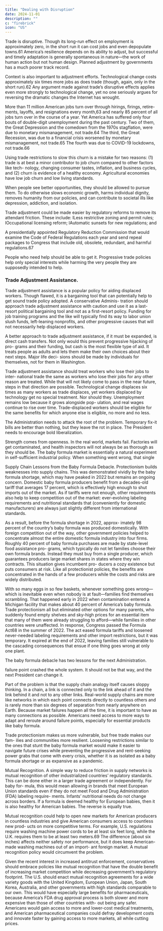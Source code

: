 ```yaml
---
title: "Dealing with Disruption"
date: 2024-11-01
description: ""
c: "firebrick"
icon: "US"
---
```



Trade is disruptive. Though its long-run effect on employment is approximately zero, in the short run it can cost jobs
and even depopulate towns.61 America’s resilience depends on its ability to adjust,
but successful and timely adaptation is generally spontaneous in nature—the work
of human action but not human design. Planned adjustment by governments has
a much poorer track record.

Context is also important to adjustment efforts. Technological change costs
approximately six times more jobs as does trade (though, again, only in the short
run).62 Any argument made against trade’s disruptive effects applies even more
strongly to technological change, yet no one seriously argues for reversing the
dramatic changes the Internet has wrought.


More than 11 million American jobs turn over through hirings, firings, retire-
ments, layoffs, and resignations every month,63 and nearly 85 percent of all
jobs turn over in the course of a year. Yet America has suffered only four bouts
of double-digit unemployment during the past century. Two of them, the Great
Depression and the comedown from the 1970s stagflation, were due to monetary
mismanagement, not trade.64 The third, the Great Recession, was due to a financial
crisis worsened by monetary mismanagement, not trade.65 The fourth was due to
COVID-19 lockdowns, not trade.66

Using trade restrictions to slow this churn is a mistake for two reasons: (1) trade
is at best a minor contributor to job churn compared to other factors like tech-
nology, changing consumer tastes, inflation, and business cycles, and (2) churn is
evidence of a healthy economy. Agricultural economies have low job churn and
low living standards.

When people see better opportunities, they should be allowed to pursue them.
To do otherwise slows economic growth, harms individual dignity, removes
humanity from our policies, and can contribute to societal ills like depression,
addiction, and isolation.

Trade adjustment could be made easier by regulatory reforms to remove its
attendant friction. These include:
lLess restrictive zoning and permit rules;
lOccupational licensing reform;
lAutomatic sunsets for new regulations; and

A presidentially appointed Regulatory Reduction Commission that would
examine the Code of Federal Regulations each year and send repeal
packages to Congress that include old, obsolete, redundant, and harmful
regulations.67

People who need help should be able to get it. Progressive trade policies
help only special interests while harming the very people they are supposedly
intended to help.


### Trade Adjustment Assistance. 

Trade adjustment assistance is a popular
policy for aiding displaced workers. Though flawed, it is a bargaining tool that
can potentially help to get sound trade policy adopted. A conservative Adminis-
tration should approach trade adjustment assistance with caution and use it as a
last-resort political bargaining tool and not as a first-resort policy. Funding for job
training programs and the like will typically find its way to labor union slush funds,
left-leaning nonprofits, and other progressive causes that will not necessarily help
displaced workers.

A better approach to trade adjustment assistance, if it must be expanded, is
direct cash transfers. Not only would this prevent progressive hijacking of pro-
grams and their funding, but cash is the most flexible type of aid. It treats people as
adults and lets them make their own choices about their next steps. Major life deci-
sions should be made by individuals for themselves, not for them in Washington.


Trade adjustment assistance should treat workers who lose their jobs to inter-
national trade the same as workers who lose their jobs for any other reason are
treated. While that will not likely come to pass in the near future, steps in that
direction are possible. Technological change displaces six times as many workers
as trade displaces, yet workers displaced by technology get no special treatment.
Nor should they. Unemployment remains low because it grows alongside pop-
ulation, and real wages continue to rise over time. Trade-displaced workers
should be eligible for the same benefits for which anyone else is eligible, no more
and no less.

The Administration needs to attack the root of the problem. Temporary
fix-it bills are better than nothing, but they leave the rot in place. The
President needs to encourage bold liberalization.

Strength comes from openness. In the real world, markets fail. Factories will
get contaminated, and health inspectors will not always be as thorough as
they should be. The baby formula market is essentially a natural experiment
in self-sufficient industrial policy. When something went wrong, that single


Supply Chain Lessons from the Baby Formula Debacle. Protectionism
builds weaknesses into supply chains. This was demonstrated vividly by the baby
formula shortage, which may have peaked in 2022 but remains an ongoing concern.
Domestic baby formula producers benefit from a decades-old tariff that averages
17 percent, which is effectively high enough to shut imports out of the market. As
if tariffs were not enough, other requirements also help to keep competition out
of the market: ever-evolving labeling requirements and nutritional standards that
(conveniently for domestic manufacturers) are always just slightly different from
international standards. 

As a result, before the formula shortage in 2022, approx-
imately 98 percent of the country’s baby formula was produced domestically.
With foreign competition out of the way, other government policies helped to
concentrate almost the entire domestic formula industry into four firms. Roughly
40 percent of baby formula purchases are made by state-level food assistance pro-
grams, which typically do not let families choose their own formula brands. Instead
they must buy from a single producer, which guarantees producers large market
shares in states where they win contracts. This situation gives incumbent pro-
ducers a cozy existence but puts consumers at risk. Like all protectionist policies,
the benefits are concentrated in the hands of a few producers while the costs and
risks are widely distributed.

With so many eggs in so few baskets, whenever something goes wrong—which
is inevitable even when nobody is at fault—families find themselves scrambling.
That happened early in 2022 when contamination entered a Michigan facility that
makes about 40 percent of America’s baby formula. Trade protectionism all but
eliminated other options for many parents, who suddenly found empty shelves and
sky-high prices for an essential item that many of them were already struggling to
afford—while families in other countries were unaffected.
In response, Congress passed the Formula Act68 in the summer of 2022. The act
eased formula tariffs and loosened never-needed labeling requirements and other
import restrictions, but it was temporary. It expired at the end of 2022, leaving
families still vulnerable to the cascading consequences that ensue if one thing
goes wrong at only one plant.

The baby formula debacle has two lessons for the next Administration.

failure point crashed the whole system. It should not be that way, and the
next President can change it.

Part of the problem is that the supply chain analogy itself causes sloppy thinking.
In a chain, a link is connected only to the link ahead of it and the link behind it and
not to any other links. Real-world supply chains are more like networks in which
each point connects directly to countless others and is rarely more than six degrees
of separation from nearly anywhere on Earth. Because market failures happen
all the time, it is important to have as many connections as possible. Americans
need access to more ways to adapt and reroute around failure points, especially
for essential products like baby formula.

Trade protectionism makes us more vulnerable, but free trade makes our fam-
ilies and communities more resilient. Loosening restrictions similar to the ones
that stunt the baby formula market would make it easier to navigate future crises
while preventing the progressive and rent-seeking power grabs that come with
every crisis, whether it is as isolated as a baby formula shortage or as expansive
as a pandemic.

Mutual Recognition. A simple way to reduce friction in supply networks is
mutual recognition of other industrialized countries’ regulatory standards. This
can be done either in a larger trade agreement or independently. For baby for-
mula, this would mean allowing in brands that meet European Union standards
even if they do not meet Food and Drug Administration (FDA) labeling require-
ments. Infants’ nutritional needs do not change across borders. If a formula is
deemed healthy for European babies, then it is also healthy for American babies.
The reverse is equally true.

Mutual recognition could help to open new markets for American producers in
countless industries and give American consumers access to countless new prod-
ucts on more competitive terms. For example, U.S. regulations require washing
machine power cords to be at least six feet long, while the U.K. requires them to be
at least two meters.69 The difference (about six inches) affects neither safety nor
performance, but it does keep American-made washing machines out of an import-
ant foreign market. A mutual recognition policy would circumvent the problem.


Given the recent interest in increased antitrust enforcement, conservatives
should embrace policies like mutual recognition that have the double benefit of
increasing market competition while decreasing government’s regulatory footprint.
The U.S. should enact mutual recognition agreements for a wide variety goods
with the United Kingdom, European Union, Japan, South Korea, Australia, and
other governments with high standards comparable to our own. This would have
especially large benefits for pharmaceuticals, because America’s FDA drug approval
process is both slower and more expensive than those of other countries with-
out being any safer. Americans would gain access to more and lower-cost medical treatments, and American pharmaceutical companies could defray development costs and innovate faster by gaining access to more markets, all while cutting prices.


